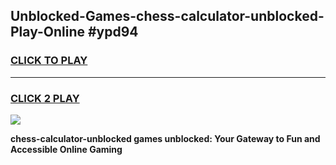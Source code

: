 
## Unblocked-Games-chess-calculator-unblocked-Play-Online #ypd94
<h3>
<a href="https://news.freeplayer.one?title=chess-calculator-unblocked&ref=3">CLICK TO PLAY</a></h3>
<hr>

<h3>
<a href="https://news.freeplayer.one?title=chess-calculator-unblocked&ref=3">CLICK 2 PLAY</a>
  
</h3>

<a href="https://news.freeplayer.one?title=chess-calculator-unblocked&ref=3"><img src="https://clearcache.store/games.png"></a>


**chess-calculator-unblocked games unblocked: Your Gateway to Fun and Accessible Online Gaming**
